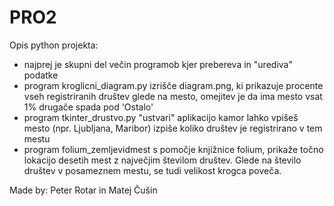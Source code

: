 # PRO2
Opis python projekta:
- najprej je skupni del večin programob kjer prebereva in "urediva" podatke
- program kroglicni_diagram.py izrišče diagram.png, ki prikazuje procente vseh registriranih društev glede na mesto, omejitev je da ima mesto vsat 1% drugače spada pod 'Ostalo'
- program tkinter_drustvo.py "ustvari" aplikacijo kamor lahko vpišeš mesto (npr. Ljubljana, Maribor) izpiše koliko društev je registrirano v tem mestu
- program folium_zemljevidmest s pomočje knjižnice folium, prikaže točno lokacijo desetih mest z največjim številom društev. Glede na število društev v posameznem mestu, se tudi velikost krogca poveča.

Made by: Peter Rotar in Matej Čušin
